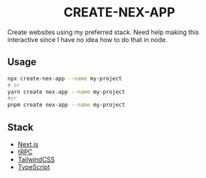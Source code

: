 <h1 align="center">CREATE-NEX-APP</h1>
Create websites using my preferred stack.
Need help making this interactive since I have no idea how to do that in node.

## Usage

```bash
npx create-nex-app --name my-project
# or
yarn create nex-app --name my-project
#or
pnpm create nex-app --name my-project
```

## Stack

- [Next.js](https://nextjs.org)
- [tRPC](https://trpc.io)
- [TailwindCSS](https://tailwindcss.com)
- [TypeScript](https://typescriptlang.org)
